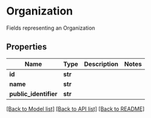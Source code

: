 # Organization

Fields representing an Organization
## Properties
Name | Type | Description | Notes
------------ | ------------- | ------------- | -------------
**id** | **str** |  | 
**name** | **str** |  | 
**public_identifier** | **str** |  | 

[[Back to Model list]](../README.md#documentation-for-models) [[Back to API list]](../README.md#documentation-for-api-endpoints) [[Back to README]](../README.md)


